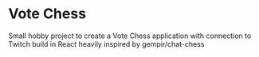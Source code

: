# Vote Chess

Small hobby project to create a Vote Chess application with connection to Twitch build in React heavily inspired by gempir/chat-chess
